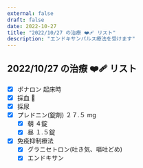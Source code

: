 ```yaml
---
external: false
draft: false
date: 2022-10-27
title: "2022/10/27 の治療 ❤️‍🩹 リスト"
description: "エンドキサンパルス療法を受けます"
---
```


## 2022/10/27 の治療 ❤️‍🩹 リスト

- [x] ボナロン 起床時
- [x] 採血 💉
- [x] 採尿
- [x] プレドニン(錠剤) ２７.５ mg
  - [x] 朝 ４錠
  - [x] 昼 １.５錠
- [x] 免疫抑制療法
  - [x] グラニセトロン(吐き気、嘔吐どめ)
  - [x] エンドキサン

